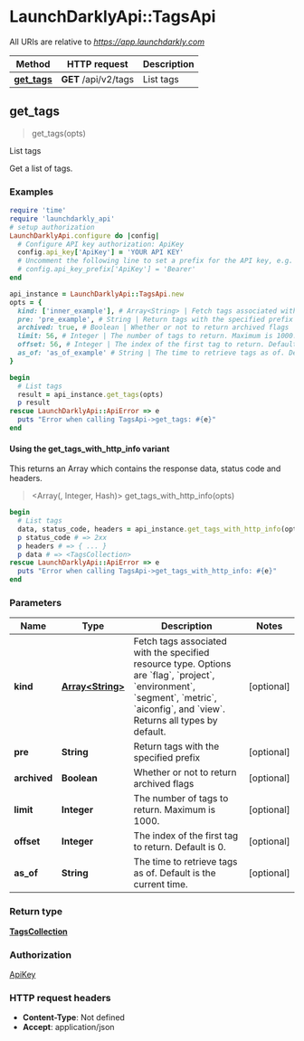 # LaunchDarklyApi::TagsApi

All URIs are relative to *https://app.launchdarkly.com*

| Method | HTTP request | Description |
| ------ | ------------ | ----------- |
| [**get_tags**](TagsApi.md#get_tags) | **GET** /api/v2/tags | List tags |


## get_tags

> <TagsCollection> get_tags(opts)

List tags

Get a list of tags.

### Examples

```ruby
require 'time'
require 'launchdarkly_api'
# setup authorization
LaunchDarklyApi.configure do |config|
  # Configure API key authorization: ApiKey
  config.api_key['ApiKey'] = 'YOUR API KEY'
  # Uncomment the following line to set a prefix for the API key, e.g. 'Bearer' (defaults to nil)
  # config.api_key_prefix['ApiKey'] = 'Bearer'
end

api_instance = LaunchDarklyApi::TagsApi.new
opts = {
  kind: ['inner_example'], # Array<String> | Fetch tags associated with the specified resource type. Options are `flag`, `project`, `environment`, `segment`, `metric`, `aiconfig`, and `view`. Returns all types by default.
  pre: 'pre_example', # String | Return tags with the specified prefix
  archived: true, # Boolean | Whether or not to return archived flags
  limit: 56, # Integer | The number of tags to return. Maximum is 1000.
  offset: 56, # Integer | The index of the first tag to return. Default is 0.
  as_of: 'as_of_example' # String | The time to retrieve tags as of. Default is the current time.
}

begin
  # List tags
  result = api_instance.get_tags(opts)
  p result
rescue LaunchDarklyApi::ApiError => e
  puts "Error when calling TagsApi->get_tags: #{e}"
end
```

#### Using the get_tags_with_http_info variant

This returns an Array which contains the response data, status code and headers.

> <Array(<TagsCollection>, Integer, Hash)> get_tags_with_http_info(opts)

```ruby
begin
  # List tags
  data, status_code, headers = api_instance.get_tags_with_http_info(opts)
  p status_code # => 2xx
  p headers # => { ... }
  p data # => <TagsCollection>
rescue LaunchDarklyApi::ApiError => e
  puts "Error when calling TagsApi->get_tags_with_http_info: #{e}"
end
```

### Parameters

| Name | Type | Description | Notes |
| ---- | ---- | ----------- | ----- |
| **kind** | [**Array&lt;String&gt;**](String.md) | Fetch tags associated with the specified resource type. Options are &#x60;flag&#x60;, &#x60;project&#x60;, &#x60;environment&#x60;, &#x60;segment&#x60;, &#x60;metric&#x60;, &#x60;aiconfig&#x60;, and &#x60;view&#x60;. Returns all types by default. | [optional] |
| **pre** | **String** | Return tags with the specified prefix | [optional] |
| **archived** | **Boolean** | Whether or not to return archived flags | [optional] |
| **limit** | **Integer** | The number of tags to return. Maximum is 1000. | [optional] |
| **offset** | **Integer** | The index of the first tag to return. Default is 0. | [optional] |
| **as_of** | **String** | The time to retrieve tags as of. Default is the current time. | [optional] |

### Return type

[**TagsCollection**](TagsCollection.md)

### Authorization

[ApiKey](../README.md#ApiKey)

### HTTP request headers

- **Content-Type**: Not defined
- **Accept**: application/json

